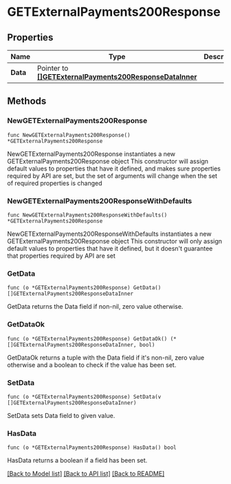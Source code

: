 # GETExternalPayments200Response

## Properties

Name | Type | Description | Notes
------------ | ------------- | ------------- | -------------
**Data** | Pointer to [**[]GETExternalPayments200ResponseDataInner**](GETExternalPayments200ResponseDataInner.md) |  | [optional] 

## Methods

### NewGETExternalPayments200Response

`func NewGETExternalPayments200Response() *GETExternalPayments200Response`

NewGETExternalPayments200Response instantiates a new GETExternalPayments200Response object
This constructor will assign default values to properties that have it defined,
and makes sure properties required by API are set, but the set of arguments
will change when the set of required properties is changed

### NewGETExternalPayments200ResponseWithDefaults

`func NewGETExternalPayments200ResponseWithDefaults() *GETExternalPayments200Response`

NewGETExternalPayments200ResponseWithDefaults instantiates a new GETExternalPayments200Response object
This constructor will only assign default values to properties that have it defined,
but it doesn't guarantee that properties required by API are set

### GetData

`func (o *GETExternalPayments200Response) GetData() []GETExternalPayments200ResponseDataInner`

GetData returns the Data field if non-nil, zero value otherwise.

### GetDataOk

`func (o *GETExternalPayments200Response) GetDataOk() (*[]GETExternalPayments200ResponseDataInner, bool)`

GetDataOk returns a tuple with the Data field if it's non-nil, zero value otherwise
and a boolean to check if the value has been set.

### SetData

`func (o *GETExternalPayments200Response) SetData(v []GETExternalPayments200ResponseDataInner)`

SetData sets Data field to given value.

### HasData

`func (o *GETExternalPayments200Response) HasData() bool`

HasData returns a boolean if a field has been set.


[[Back to Model list]](../README.md#documentation-for-models) [[Back to API list]](../README.md#documentation-for-api-endpoints) [[Back to README]](../README.md)


